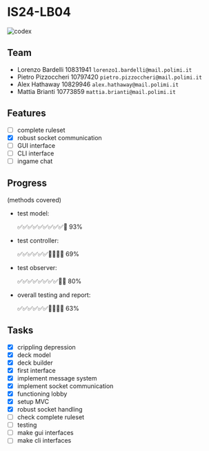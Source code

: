 # IS24-LB04
![codex](src/main/resources/graphics/CODEX_wallpaper_1080.jpg)
## Team
- Lorenzo Bardelli 10831941 `lorenzo1.bardelli@mail.polimi.it`
- Pietro Pizzoccheri 10797420 `pietro.pizzoccheri@mail.polimi.it`
- Alex Hathaway 10829946 `alex.hathaway@mail.polimi.it`
- Mattia Brianti 10773859 `mattia.brianti@mail.polimi.it`

## Features
- [ ] complete ruleset 
- [x] robust socket communication 
- [ ] GUI interface 
- [ ] CLI interface
- [ ] ingame chat 

## Progress
(methods covered)
- test model:

  ✅✅✅✅✅✅✅✅✅🔲 93% 
- test controller:

  ✅✅✅✅✅✅🔲🔲🔲🔲 69%

- test observer:

  ✅✅✅✅✅✅✅✅🔲🔲 80%

- overall testing and report:

  ✅✅✅✅✅✅🔲🔲🔲🔲 63%

## Tasks
- [x] crippling depression
- [x] deck model
- [x] deck builder
- [x] first interface
- [x] implement message system
- [x] implement socket communication
- [x] functioning lobby
- [x] setup MVC
- [x] robust socket handling
- [ ] check complete ruleset
- [ ] testing
- [ ] make gui interfaces
- [ ] make cli interfaces